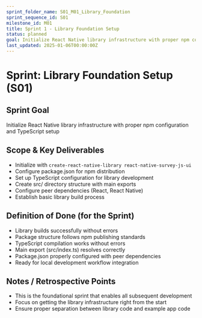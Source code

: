```yaml
---
sprint_folder_name: S01_M01_Library_Foundation
sprint_sequence_id: S01
milestone_id: M01
title: Sprint 1 - Library Foundation Setup
status: planned
goal: Initialize React Native library infrastructure with proper npm configuration and TypeScript setup
last_updated: 2025-01-06T00:00:00Z
---
```


# Sprint: Library Foundation Setup (S01)

## Sprint Goal
Initialize React Native library infrastructure with proper npm configuration and TypeScript setup

## Scope & Key Deliverables
- Initialize with `create-react-native-library react-native-survey-js-ui`
- Configure package.json for npm distribution
- Set up TypeScript configuration for library development
- Create src/ directory structure with main exports
- Configure peer dependencies (React, React Native)
- Establish basic library build process

## Definition of Done (for the Sprint)
- Library builds successfully without errors
- Package structure follows npm publishing standards
- TypeScript compilation works without errors
- Main export (src/index.ts) resolves correctly
- Package.json properly configured with peer dependencies
- Ready for local development workflow integration

## Notes / Retrospective Points
- This is the foundational sprint that enables all subsequent development
- Focus on getting the library infrastructure right from the start
- Ensure proper separation between library code and example app code